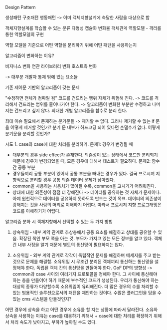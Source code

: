 Design Pattern

생성패턴
구조패턴
행동패턴
-> 이미 객체지향설계에 숙달한 사람을 대상으로 함

객체지향설계를 학습할 수 있는 분류
다형성 
캡슐화
변화율
객체관계
역할모델 - 격리를 통한 역할모델의 구현

역할 모델을 기준으로 어떤 역할을 분리하기 위해 어떤 패턴을 사용하는지

알고리즘이 변화하는 이유?

비지니스 변화
연관 라이브러리 변화
호스트측 변화

-> 대부분 개발자 통제 밖에 있는 요소들

기존 제어문 기반의 알고리즘이 갖는 문제

"수정하면 전체가 컴파일 됨"
코드를 건드리는 행위 자체가 위험해 진다.
-> 코드를 격리해서 건드리는 범위를 줄여나가야 한다.
-> 알고리즘이 변화한 부분만 수정하고 나머지는 건드리고 싶지 않다.
최대한 개별 알고리즘을 함수로 분리 한다.

최대 이슈
필요해서 존재하는 분기문들 -> 제거할 수 없다.
그러나 제거할 수 없는 if 문을 어떻게 제거할 것인가?
분기 문 내부가 하드코딩 되어 있다면 손댈수가 없다.
어떻게 분기문을 분리할 것인가?

시도 1. case와 case에 대한 처리를 분리하기.
문제1: 경우가 변경될 때
- 대부분의 경우 side effect가 존재한다. 의존성이 있는 상태에서 코드만 분리되기 때문에 경우가 변경되었을 때, 모든 경우에 대해서 테스트가 필요하다.
문제2: 함수간 공통 부분
- 경우들끼리 공통 부분이 있어서 공통 부분을 빼내는 경우가 있다. 결국 프로시져 지향적으로 분리할 경우 공통 의존 데이터 문제가 남아있다.
- common을 사용하는 사용처가 많아질 수록, common을 고치기가 어려워진다.
- 상태에 대한 의존성이 점점 더 강해진다 -> 데이터를 공유하는 것 자체가 문제이다.
아예 원천적으로 데이터를 공유하지 못하도록 만드는 것이 목표. 데이터의 의존성이 강해지는 것을 사람의 머리로 이해하기 어렵다.
따라서 프로시져 지향 프로그래밍은 코드를 이해하기가 어렵다.

알고리즘 분화 시 객체지향에서 선택할 수 있는 두 가지 방법
1. 상속위임 - 내부 계약 관계로 추상층에서 공통 요소를 해결하고 상태를 공유할 수 있음.
확장된 쪽인 부모 쪽을 아는 것. 부모가 가지고 있는 모든 정보를 알고 있다.
객체 간 내부 사정을 알기 때문에 별도의 통신망이 필요하지는 않다.

2. 소유위임 - 외부 계약 관계로 각각이 독립적인 문제를 해결하며 메세지를 주고 받는 것으로 문제를 해결함.
소유위임 시 무조건 분리된 객체끼리 통신하는 통신망을 설정해야 한다. 독립된 객체 간의 통신망을 만들어야 한다.
GoF DP의 방향성 -> common과 case 사이의 여러가지 프로토콜을 정해야 한다.
그 사이에 통신해야 하는 층을 만들어야 하기 때문에 부수적인 코드가 생성된다.
우리가 통신해야 하는 대상의 종류가 다양할수록 소유위임이 유리해진다. 
더 많은 경우의 수를 처리할 수 있는 범용적인 솔루션으로서의 패턴을 제안하는 것이다. 
수많은 플러그인을 담을 수 있는 cms 시스템을 만들것인지?

어떤 경우에 상속을 하고 어떤 경우에 소유를 할 지는 상황에 따라서 달라진다.
소유와 상속을 사용하는 이유는 case를 대응하기 위해서 + case에 대한 처리를 확장하기 위해서
처리 속도가 낮아지고, 부하가 높아질 수도 있다.




